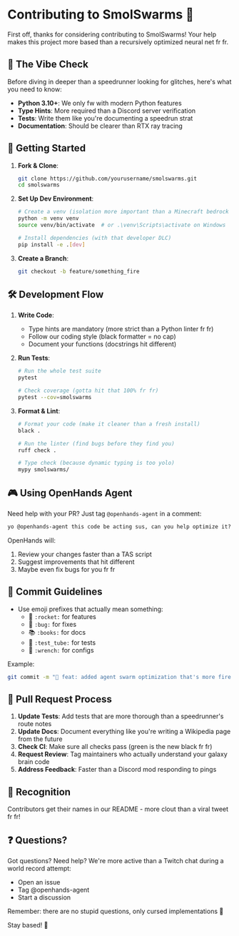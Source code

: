 # Contributing to SmolSwarms 🌊

First off, thanks for considering contributing to SmolSwarms! Your help makes this project more based than a recursively optimized neural net fr fr.

## 💫 The Vibe Check

Before diving in deeper than a speedrunner looking for glitches, here's what you need to know:

- **Python 3.10+**: We only fw with modern Python features
- **Type Hints**: More required than a Discord server verification
- **Tests**: Write them like you're documenting a speedrun strat
- **Documentation**: Should be clearer than RTX ray tracing

## 🚀 Getting Started

1. **Fork & Clone**:
   ```bash
   git clone https://github.com/yourusername/smolswarms.git
   cd smolswarms
   ```

2. **Set Up Dev Environment**:
   ```bash
   # Create a venv (isolation more important than a Minecraft bedrock wall)
   python -m venv venv
   source venv/bin/activate  # or .\venv\Scripts\activate on Windows
   
   # Install dependencies (with that developer DLC)
   pip install -e .[dev]
   ```

3. **Create a Branch**:
   ```bash
   git checkout -b feature/something_fire
   ```

## 🛠️ Development Flow

1. **Write Code**:
   - Type hints are mandatory (more strict than a Python linter fr fr)
   - Follow our coding style (black formatter = no cap)
   - Document your functions (docstrings hit different)

2. **Run Tests**:
   ```bash
   # Run the whole test suite
   pytest
   
   # Check coverage (gotta hit that 100% fr fr)
   pytest --cov=smolswarms
   ```

3. **Format & Lint**:
   ```bash
   # Format your code (make it cleaner than a fresh install)
   black .
   
   # Run the linter (find bugs before they find you)
   ruff check .
   
   # Type check (because dynamic typing is too yolo)
   mypy smolswarms/
   ```

## 🎮 Using OpenHands Agent

Need help with your PR? Just tag `@openhands-agent` in a comment:

```markdown
yo @openhands-agent this code be acting sus, can you help optimize it?
```

OpenHands will:
1. Review your changes faster than a TAS script
2. Suggest improvements that hit different
3. Maybe even fix bugs for you fr fr

## 📝 Commit Guidelines

- Use emoji prefixes that actually mean something:
  - 🚀 `:rocket:` for features
  - 🐛 `:bug:` for fixes
  - 📚 `:books:` for docs
  - 🧪 `:test_tube:` for tests
  - 🔧 `:wrench:` for configs

Example:
```bash
git commit -m "🚀 feat: added agent swarm optimization that's more fire than a GPU running Crysis"
```

## 🤝 Pull Request Process

1. **Update Tests**: Add tests that are more thorough than a speedrunner's route notes
2. **Update Docs**: Document everything like you're writing a Wikipedia page from the future
3. **Check CI**: Make sure all checks pass (green is the new black fr fr)
4. **Request Review**: Tag maintainers who actually understand your galaxy brain code
5. **Address Feedback**: Faster than a Discord mod responding to pings

## 🌟 Recognition

Contributors get their names in our README - more clout than a viral tweet fr fr!

## ❓ Questions?

Got questions? Need help? We're more active than a Twitch chat during a world record attempt:

- Open an issue
- Tag @openhands-agent
- Start a discussion

Remember: there are no stupid questions, only cursed implementations 😤

Stay based! 🚀